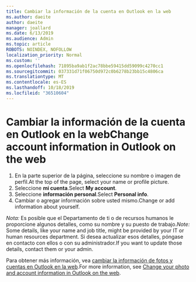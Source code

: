 ```yaml
---
title: Cambiar la información de la cuenta en Outlook en la web
ms.author: daeite
author: daeite
manager: joallard
ms.date: 6/13/2019
ms.audience: Admin
ms.topic: article
ROBOTS: NOINDEX, NOFOLLOW
localization_priority: Normal
ms.custom: ''
ms.openlocfilehash: 71895ba9ab1f2ac78bbe59415dd59099c4270cc1
ms.sourcegitcommit: 037331d71f06750d972c0b6278b23bb15c4806ca
ms.translationtype: MT
ms.contentlocale: es-ES
ms.lasthandoff: 10/18/2019
ms.locfileid: "36510604"
---
```

# <a name="change-account-information-in-outlook-on-the-web"></a><span data-ttu-id="ad313-102">Cambiar la información de la cuenta en Outlook en la web</span><span class="sxs-lookup"><span data-stu-id="ad313-102">Change account information in Outlook on the web</span></span>

1. <span data-ttu-id="ad313-103">En la parte superior de la página, seleccione su nombre o imagen de perfil.</span><span class="sxs-lookup"><span data-stu-id="ad313-103">At the top of the page, select your name or profile picture.</span></span>
1. <span data-ttu-id="ad313-104">Seleccione **mi cuenta**.</span><span class="sxs-lookup"><span data-stu-id="ad313-104">Select **My account**.</span></span>
1. <span data-ttu-id="ad313-105">Seleccione **información personal**.</span><span class="sxs-lookup"><span data-stu-id="ad313-105">Select **Personal info**.</span></span>
1. <span data-ttu-id="ad313-106">Cambiar o agregar información sobre usted mismo.</span><span class="sxs-lookup"><span data-stu-id="ad313-106">Change or add information about yourself.</span></span>

<span data-ttu-id="ad313-107">*Nota:* Es posible que el Departamento de ti o de recursos humanos le proporcione algunos detalles, como su nombre y su puesto de trabajo.</span><span class="sxs-lookup"><span data-stu-id="ad313-107">*Note:* Some details, like your name and job title, might be provided by your IT or human resources department.</span></span> <span data-ttu-id="ad313-108">Si desea actualizar esos detalles, póngase en contacto con ellos o con su administrador.</span><span class="sxs-lookup"><span data-stu-id="ad313-108">If you want to update those details, contact them or your admin.</span></span>

<span data-ttu-id="ad313-109">Para obtener más información, vea [cambiar la información de fotos y cuentas en Outlook en la web](https://support.office.com/article/b2dbb289-851d-4bed-93c3-3e136f5659ec).</span><span class="sxs-lookup"><span data-stu-id="ad313-109">For more information, see [Change your photo and account information in Outlook on the web](https://support.office.com/article/b2dbb289-851d-4bed-93c3-3e136f5659ec).</span></span>